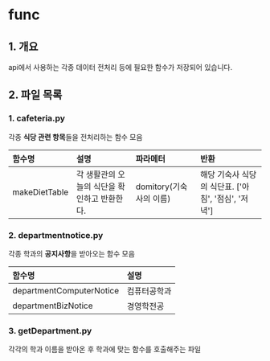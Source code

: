 # func

## 1. 개요

api에서 사용하는 각종 데이터 전처리 등에 필요한 함수가 저장되어 있습니다.

## 2. 파일 목록

### 1. cafeteria.py

각종 **식당 관련 항목**들을 전처리하는 함수 모음

| 함수명 | 설명 | 파라메터 | 반환 |
|:-- |:-- |:-- |:-- |
|makeDietTable| 각 생활관의 오늘의 식단을 확인하고 반환한다. |domitory(기숙사의 이름)|해당 기숙사 식당의 식단표. ['아침', '점심', '저녁']|

### 2. departmentnotice.py

각종 학과의 **공지사항**을 받아오는 함수 모음

| 함수명 | 설명 |
|:-- |:-- |
| departmentComputerNotice | 컴퓨터공학과 |
| departmentBizNotice | 경영학전공 |

### 3. getDepartment.py

각각의 학과 이름을 받아온 후 학과에 맞는 함수를 호출해주는 파일
